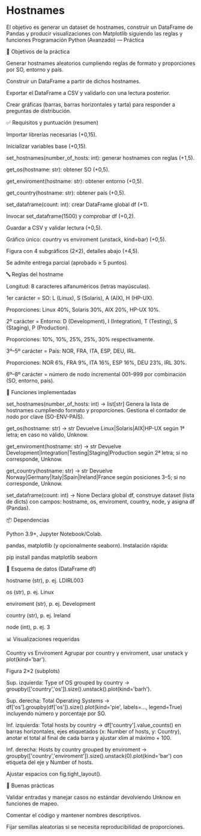 # Hostnames
El objetivo es generar un dataset de hostnames, construir un DataFrame de Pandas y producir visualizaciones con Matplotlib siguiendo las reglas y funciones
Programación Python (Avanzado) — Práctica

🎯 Objetivos de la práctica

Generar hostnames aleatorios cumpliendo reglas de formato y proporciones por SO, entorno y país.

Construir un DataFrame a partir de dichos hostnames.

Exportar el DataFrame a CSV y validarlo con una lectura posterior.

Crear gráficas (barras, barras horizontales y tarta) para responder a preguntas de distribución.

✅ Requisitos y puntuación (resumen)

Importar librerías necesarias (+0,15).

Inicializar variables base (+0,15).

set_hostnames(number_of_hosts: int): generar hostnames con reglas (+1,5).

get_os(hostname: str): obtener SO (+0,5).

get_enviroment(hostname: str): obtener entorno (+0,5).

get_country(hostname: str): obtener país (+0,5).

set_dataframe(count: int): crear DataFrame global df (+1).

Invocar set_dataframe(1500) y comprobar df (+0,2).

Guardar a CSV y validar lectura (+0,5).

Gráfico único: country vs enviroment (unstack, kind=bar) (+0,5).

Figura con 4 subgráficos (2×2), detalles abajo (+4,5).

Se admite entrega parcial (aprobado ≥ 5 puntos).

🔤 Reglas del hostname

Longitud: 8 caracteres alfanuméricos (letras mayúsculas).

1er carácter = SO: L (Linux), S (Solaris), A (AIX), H (HP-UX).

Proporciones: Linux 40%, Solaris 30%, AIX 20%, HP-UX 10%.

2º carácter = Entorno: D (Development), I (Integration), T (Testing), S (Staging), P (Production).

Proporciones: 10%, 10%, 25%, 25%, 30% respectivamente.

3º–5º carácter = País: NOR, FRA, ITA, ESP, DEU, IRL.

Proporciones: NOR 6%, FRA 9%, ITA 16%, ESP 16%, DEU 23%, IRL 30%.

6º–8º carácter = número de nodo incremental 001–999 por combinación (SO, entorno, país).

🧩 Funciones implementadas

set_hostnames(number_of_hosts: int) -> list[str]
Genera la lista de hostnames cumpliendo formato y proporciones. Gestiona el contador de nodo por clave (SO-ENV-PAÍS).

get_os(hostname: str) -> str
Devuelve Linux|Solaris|AIX|HP-UX según 1ª letra; en caso no válido, Unknow.

get_enviroment(hostname: str) -> str
Devuelve Development|Integration|Testing|Staging|Production según 2ª letra; si no corresponde, Unknow.

get_country(hostname: str) -> str
Devuelve Norway|Germany|Italy|Spain|Ireland|France según posiciones 3–5; si no corresponde, Unknow.

set_dataframe(count: int) -> None
Declara global df, construye dataset (lista de dicts) con campos:
hostname, os, enviroment, country, node, y asigna df (Pandas).

📦 Dependencias

Python 3.9+, Jupyter Notebook/Colab.

pandas, matplotlib (y opcionalmente seaborn).
Instalación rápida:

pip install pandas matplotlib seaborn


🧪 Esquema de datos (DataFrame df)

hostname (str), p. ej. LDIRL003

os (str), p. ej. Linux

enviroment (str), p. ej. Development

country (str), p. ej. Ireland

node (int), p. ej. 3


📊 Visualizaciones requeridas

Country vs Enviroment
Agrupar por country y enviroment, usar unstack y plot(kind='bar').

Figura 2×2 (subplots)

Sup. izquierda: Type of OS grouped by country → groupby(['country','os']).size().unstack().plot(kind='barh').

Sup. derecha: Total Operating Systems → df['os'].groupby(df['os']).size().plot(kind='pie', labels=..., legend=True) incluyendo número y porcentaje por SO.

Inf. izquierda: Total hosts by country → df['country'].value_counts() en barras horizontales, ejes etiquetados (x: Number of hosts, y: Country), anotar el total al final de cada barra y ajustar xlim al máximo + 100.

Inf. derecha: Hosts by country grouped by enviroment → groupby(['country','enviroment']).size().unstack(0).plot(kind='bar') con etiqueta del eje y Number of hosts.

Ajustar espacios con fig.tight_layout().


🧱 Buenas prácticas

Validar entradas y manejar casos no estándar devolviendo Unknow en funciones de mapeo.

Comentar el código y mantener nombres descriptivos.

Fijar semillas aleatorias si se necesita reproducibilidad de proporciones.
